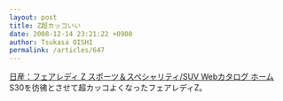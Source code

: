 ```yaml
---
layout: post
title: Z超カッコいい
date: 2008-12-14 23:21:22 +0900
author: Tsukasa OISHI
permalink: /articles/647
---
```


[日産：フェアレディ Z スポーツ＆スペシャリティ/SUV Webカタログ ホーム](http://www2.nissan.co.jp/Z/Z34/0812/index.html)
S30を彷彿とさせて超カッコよくなったフェアレディZ。

